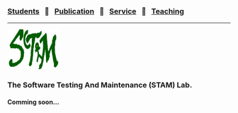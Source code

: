### [Students](stamlab.md) &nbsp;&nbsp;🌴&nbsp;&nbsp; [Publication](publications.md) &nbsp;&nbsp;🌴&nbsp;&nbsp; [Service](services.md) &nbsp;&nbsp;🌴&nbsp;&nbsp; [Teaching](teaching.md)
***

<img src="assets/img/stam_logo_new.png" alt="The Software Testing And Maintenance (STAM) Lab" width="120" height="90" class="aligncenter">
<h3 class="aligncenter"> The Software Testing And Maintenance (STAM) Lab.</h3>
<h4 class="aligncenter"> Comming soon...</h4>
